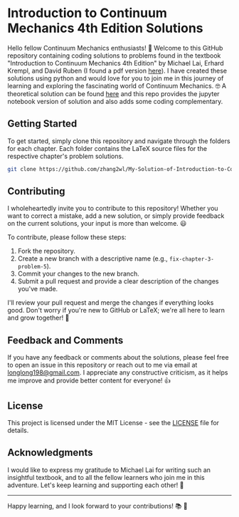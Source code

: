 # Introduction to Continuum Mechanics 4th Edition Solutions

Hello fellow Continuum Mechanics enthusiasts! :wave: Welcome to this GitHub repository containing coding solutions to problems found in the textbook "Introduction to Continuum Mechanics 4th Edition" by Michael Lai, Erhard Krempl, and David Ruben (I found a pdf version [here](http://fn.iust.ac.ir/files/fnst/ssadeghzadeh_52bb7/files/Introduction_to_continuum_mechanics_-Lai-2010-4edition%281%29.pdf)). I have created these solutions using python and would love for you to join me in this journey of learning and exploring the fascinating world of Continuum Mechanics. :nerd_face: A theoretical solution can be found [here](https://www.studocu.com/row/document/khalifa-university/continuum-mechanics/solutions-manual-continuum-mechanics-lai/7099919) and this repo provides the jupyter notebook version of solution and also adds some coding complementary. 

## Getting Started

To get started, simply clone this repository and navigate through the folders for each chapter. Each folder contains the LaTeX source files for the respective chapter's problem solutions.

```bash
git clone https://github.com/zhang2wl/My-Solution-of-Introduction-to-Continuum-Mechanics-by-Michael-Lai.git
```

## Contributing

I wholeheartedly invite you to contribute to this repository! Whether you want to correct a mistake, add a new solution, or simply provide feedback on the current solutions, your input is more than welcome. :smiley:

To contribute, please follow these steps:

1. Fork the repository.
2. Create a new branch with a descriptive name (e.g., `fix-chapter-3-problem-5`).
3. Commit your changes to the new branch.
4. Submit a pull request and provide a clear description of the changes you've made.

I'll review your pull request and merge the changes if everything looks good. Don't worry if you're new to GitHub or LaTeX; we're all here to learn and grow together! :seedling:

## Feedback and Comments

If you have any feedback or comments about the solutions, please feel free to open an issue in this repository or reach out to me via email at [longlong198@gmail.com](mailto:longlong198@gmail.com). I appreciate any constructive criticism, as it helps me improve and provide better content for everyone! :+1:

## License

This project is licensed under the MIT License - see the [LICENSE](LICENSE) file for details.

## Acknowledgments

I would like to express my gratitude to Michael Lai for writing such an insightful textbook, and to all the fellow learners who join me in this adventure. Let's keep learning and supporting each other! :muscle:

---

Happy learning, and I look forward to your contributions! :books: :rocket:
